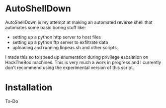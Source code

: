 # AutoShellDown

AutoShellDown is my attempt at making an automated reverse shell that automates some basic boring stuff like: 

* setting up a python http server to host files
* setting up a python ftp server to exfiltrate data
* uploading and running linpeas.sh and other scripts

I made this so to speed up enumeration during privilege escalation on HackTheBox machines. This is very much a work in progress and I currently don't recommend using the experimental version of this script.

# Installation
To-Do

